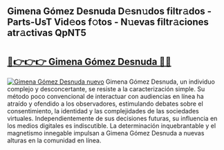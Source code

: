 ## Gimena Gómez Desnuda D𝚎sn𝚞dos filtr𝚊dos - Parts-UsT Vid𝚎os f𝚘tos - N𝚞evas filtr𝚊ciones atr𝚊ctivas QpNT5

# <h2><a href="http://mba34k.tromn.icu/?c=Gimena+G%c3%b3mez+Desnuda">🔗👉👉👉 Gimena Gómez Desnuda 🔗🔗</a></h2>

[![Gimena Gómez Desnuda nuevo](https://i.imgur.com/pEAQMta.gif)](http://mba34k.tromn.icu/?c=Gimena+G%c3%b3mez+Desnuda)
Gimena Gómez Desnuda, un individuo complejo y desconcertante, se resiste a la caracterización simple. Su método poco convencional de interactuar con audiencias en línea ha atraído y ofendido a los observadores, estimulando debates sobre el consentimiento, la identidad y las complejidades de las sociedades virtuales. Independientemente de sus decisiones futuras, su influencia en los medios digitales es indiscutible. La determinación inquebrantable y el magnetismo innegable impulsan a Gimena Gómez Desnuda a nuevas alturas en la comunidad en línea.
